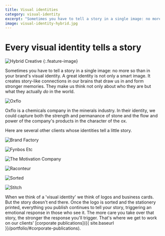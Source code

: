 ```yaml
---
title: Visual identities
category: visual-identity
excerpt: "Sometimes you have to tell a story in a single image: no more so than in your brand's visual identity. A great identity is not only a smart image. It creates story-like connections in our brains that draw us in and form stronger memories."
image: visual-identity-hybrid.jpg
---
```


# Every visual identity tells&nbsp;a&nbsp;story

![Hybrid Creative]({{site.baseurl}}/images/visual-identity-hybrid.jpg)
{:.feature-image}

Sometimes you have to tell a story in a single image: no more so than in your brand's visual identity. A great identity is not only a smart image. It creates story-like connections in our brains that draw us in and form stronger memories. They make us think not only about who they are but what they actually *do* in the world.

![Oxflo]({{site.baseurl}}/images/visual-identity-oxflo.jpg)

Oxflo is a chemicals company in the minerals industry. In their identity, we could capture both the strength and permanance of stone and the flow and power of the company's products in the character of the ox.

Here are several other clients whose identities tell a little story.

![Brand Factory]({{site.baseurl}}/images/visual-identity-brandfactory.jpg)

![Fynbos Etc]({{site.baseurl}}/images/visual-identity-fynbos-etc.jpg)

![The Motivation Company]({{site.baseurl}}/images/visual-identity-motivation-co.jpg)

![Raconteur]({{site.baseurl}}/images/visual-identity-raconteur.jpg)

![Sorted]({{site.baseurl}}/images/visual-identity-sorted.jpg)

![Stitch]({{site.baseurl}}/images/visual-identity-stitch.jpg)

When we think of a 'visual identity' we think of logos and business cards. But the story doesn't end there. Once the logo is sorted and the stationery printed, everything you publish continues to tell your story, triggering an emotional response in those who see it. The more care you take over that story, the stronger the response you'll trigger. That's where we get to work on our clients' [corporate publications]({{ site.baseurl }}/portfolio/#corporate-publications).
